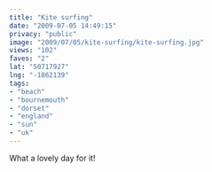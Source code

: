 ```yaml
---
title: "Kite surfing"
date: "2009-07-05 14:49:15"
privacy: "public"
image: "2009/07/05/kite-surfing/kite-surfing.jpg"
views: "102"
faves: "2"
lat: "50717927"
lng: "-1862139"
tags:
- "beach"
- "bournemouth"
- "dorset"
- "england"
- "sun"
- "uk"
---
```

What a lovely day for it!<a href="/photos/2009/07/05/kite-surfing" rel="nofollow"></a>
